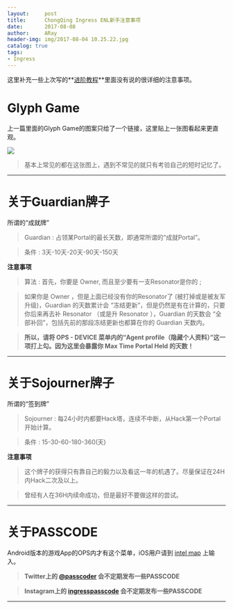 ```yaml
---
layout:     post
title:      ChongQing Ingress ENL新手注意事项
date:       2017-08-08
author:     ARay
header-img: img/2017-08-04 10.25.22.jpg
catalog: true
tags:
- Ingress
---
```



这里补充一些上次写的**[进阶教程][1]**里面没有说的很详细的注意事项。

# Glyph Game

上一篇里面的Glyph Game的图案只给了一个链接，这里贴上一张图看起来更直观。

![][image-1]

> 基本上常见的都在这张图上，遇到不常见的就只有考验自己的短时记忆了。

---- 

# 关于Guardian牌子

所谓的“成就牌”

> Guardian : 占领某Portal的最长天数，即通常所谓的“成就Portal”。

> 条件 : 3天-10天-20天-90天-150天

**注意事项**

> 算法 : 首先，你要是 Owner, 而且至少要有一支Resonator是你的 ; 

> 如果你是 Owner ，但是上面已经没有你的Resonator了 (被打掉或是被友军升级)，Guardian 的天数累计会 “冻结更新”，但是仍然是有在计算的，只要你后来再去补 Resonator （或是升 Resonator ），Guardian 的天数会 “全部补回”，包括先前的那段冻结更新也都算在你的 Guardian 天数内。

> **所以，请将 OPS - DEVICE 菜单内的“Agent profile（隐藏个人资料）”这一项打上勾。因为这里会暴露你 Max Time Portal Held 的天数！**

---- 

# 关于Sojourner牌子

所谓的“签到牌”

> Sojourner : 每24小时内都要Hack塔，连续不中断，从Hack第一个Portal开始计算。 

> 条件 : 15-30-60-180-360(天)

**注意事项**

> 这个牌子的获得只有靠自己的毅力以及看这一年的机遇了。尽量保证在24H内Hack二次及以上。

> 曾经有人在36H内续命成功，但是最好不要做这样的尝试。

---- 

# 关于PASSCODE

Android版本的游戏App的OPS内才有这个菜单，iOS用户请到 [intel map][2] 上输入。

> **Twitter上的 [@passcoder][3] 会不定期发布一些PASSCODE**

> **Instagram上的 [ingresspasscode][4] 会不定期发布一些PASSCODE**

---- 

[1]:	https://aray1981.me/post/chongqing-ingress-enl/
[2]:	https://www.ingress.com/intel
[3]:	https://twitter.com/passcoder
[4]:	https://www.instagram.com/ingresspasscode/

[image-1]:	/img/image10.png